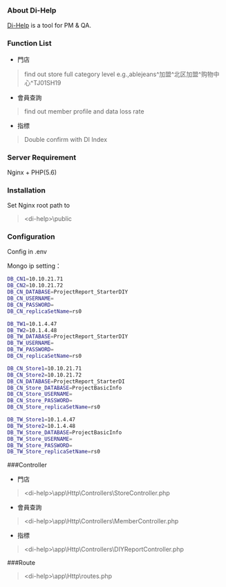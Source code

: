 ### About Di-Help

[Di-Help]  is a tool for PM & QA.

### Function List
  - 門店
  >find out store full category level
  >e.g.,ablejeans^加盟^北区加盟^购物中心^TJ01SH19
  - 會員查詢
  >find out member profile and data loss rate
  - 指標
  >Double confirm with DI Index

### Server Requirement
Nginx + PHP(5.6)

### Installation
Set Nginx root path to
>\<di-help>\public

### Configuration
Config in .env

Mongo ip setting：
```sh
DB_CN1=10.10.21.71
DB_CN2=10.10.21.72
DB_CN_DATABASE=ProjectReport_StarterDIY
DB_CN_USERNAME=
DB_CN_PASSWORD=
DB_CN_replicaSetName=rs0

DB_TW1=10.1.4.47
DB_TW2=10.1.4.48
DB_TW_DATABASE=ProjectReport_StarterDIY
DB_TW_USERNAME=
DB_TW_PASSWORD=
DB_CN_replicaSetName=rs0

DB_CN_Store1=10.10.21.71
DB_CN_Store2=10.10.21.72
DB_CN_DATABASE=ProjectReport_StarterDI
DB_CN_Store_DATABASE=ProjectBasicInfo
DB_CN_Store_USERNAME=
DB_CN_Store_PASSWORD=
DB_CN_Store_replicaSetName=rs0

DB_TW_Store1=10.1.4.47
DB_TW_Store2=10.1.4.48
DB_TW_Store_DATABASE=ProjectBasicInfo
DB_TW_Store_USERNAME=
DB_TW_Store_PASSWORD=
DB_TW_Store_replicaSetName=rs0
```
###Controller
  - 門店
>\<di-help>\app\Http\Controllers\StoreController.php
  - 會員查詢
>\<di-help>\app\Http\Controllers\MemberController.php
  - 指標
>\<di-help>\app\Http\Controllers\DIYReportController.php

###Route
>\<di-help>\app\Http\routes.php





[di-help]: <http://10.0.3.163/diy>
